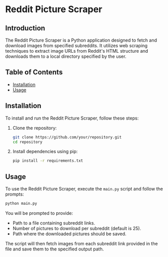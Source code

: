 # Reddit Picture Scraper

## Introduction

The Reddit Picture Scraper is a Python application designed to fetch and download images from specified subreddits. It utilizes web scraping techniques to extract image URLs from Reddit's HTML structure and downloads them to a local directory specified by the user.

## Table of Contents

- [Installation](#installation)
- [Usage](#usage)

## Installation

To install and run the Reddit Picture Scraper, follow these steps:

1. Clone the repository:

   ```bash
   git clone https://github.com/your/repository.git
   cd repository
   ```

2. Install dependencies using pip:

   ```bash
   pip install -r requirements.txt
   ```

## Usage

To use the Reddit Picture Scraper, execute the `main.py` script and follow the prompts:

```bash
python main.py
```

You will be prompted to provide:
- Path to a file containing subreddit links.
- Number of pictures to download per subreddit (default is 25).
- Path where the downloaded pictures should be saved.

The script will then fetch images from each subreddit link provided in the file and save them to the specified output path.
